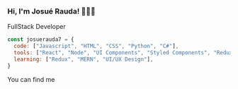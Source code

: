 ### Hi, I'm Josué Rauda! 👋👨‍💻

FullStack Developer

```js
const josuerauda7 = {
  code: ["Javascript", "HTML", "CSS", "Python", "C#"],
  tools: ["React", "Node", "UI Components", "Styled Components", "Redux", "MongoDB", "MySQL", "SQL"],
  learning: ["Redux", "MERN", "UI/UX Design"],
}
```
You can find me
<!--
**JosueRauda7/josuerauda7** is a ✨ _special_ ✨ repository because its `README.md` (this file) appears on your GitHub profile.

Here are some ideas to get you started:

- 🔭 I’m currently working on ...
- 🌱 I’m currently learning ...
- 👯 I’m looking to collaborate on ...
- 🤔 I’m looking for help with ...
- 💬 Ask me about ...
- 📫 How to reach me: ...
- 😄 Pronouns: ...
- ⚡ Fun fact: ...
-->
